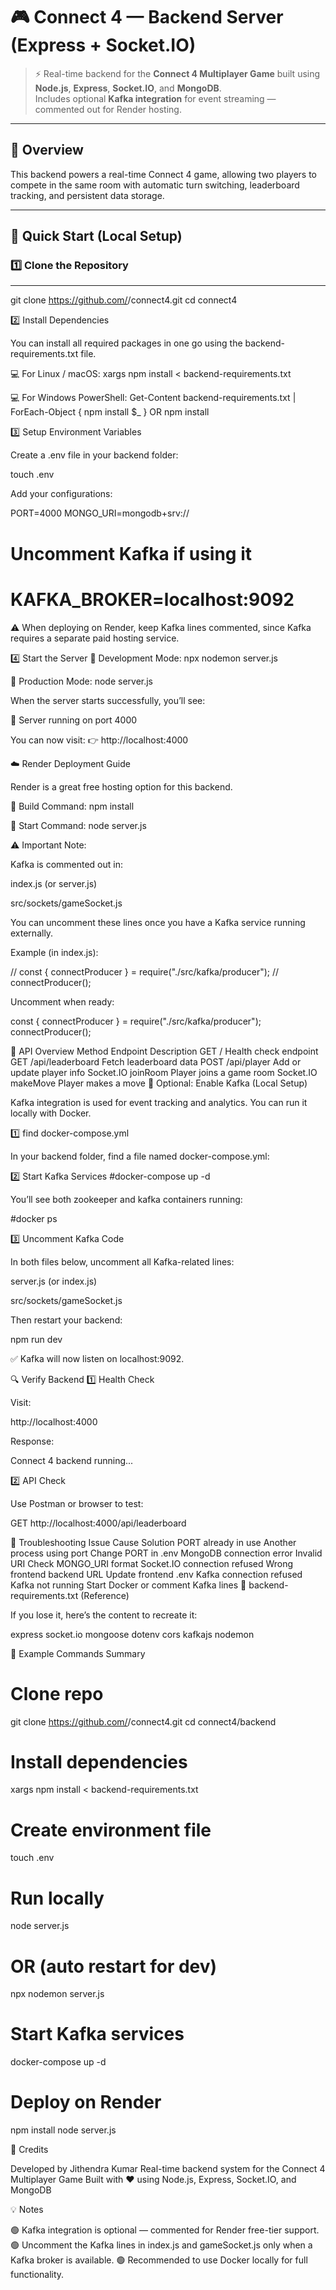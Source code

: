 # 🎮 Connect 4 — Backend Server (Express + Socket.IO)

> ⚡ Real-time backend for the **Connect 4 Multiplayer Game** built using **Node.js**, **Express**, **Socket.IO**, and **MongoDB**.  
> Includes optional **Kafka integration** for event streaming — commented out for Render hosting.

---

## 🧩 Overview

This backend powers a real-time Connect 4 game, allowing two players to compete in the same room with automatic turn switching, leaderboard tracking, and persistent data storage.

---

## 🚀 Quick Start (Local Setup)

### 1️⃣ Clone the Repository

---
git clone https://github.com/<your-username>/connect4.git
cd connect4

2️⃣ Install Dependencies

You can install all required packages in one go using the backend-requirements.txt file.

💻 For Linux / macOS:
xargs npm install < backend-requirements.txt

💻 For Windows PowerShell:
Get-Content backend-requirements.txt | ForEach-Object { npm install $_ }   OR npm install

3️⃣ Setup Environment Variables

Create a .env file in your backend folder:

touch .env


Add your configurations:

PORT=4000
MONGO_URI=mongodb+srv://<your-mongo-uri>
# Uncomment Kafka if using it
# KAFKA_BROKER=localhost:9092


⚠️ When deploying on Render, keep Kafka lines commented, since Kafka requires a separate paid hosting service.

4️⃣ Start the Server
🧠 Development Mode:
npx nodemon server.js

🚀 Production Mode:
node server.js


When the server starts successfully, you’ll see:

🚀 Server running on port 4000


You can now visit:
👉 http://localhost:4000

☁️ Render Deployment Guide

Render is a great free hosting option for this backend.

🔹 Build Command:
npm install

🔹 Start Command:
node server.js

⚠️ Important Note:

Kafka is commented out in:

index.js (or server.js)

src/sockets/gameSocket.js

You can uncomment these lines once you have a Kafka service running externally.

Example (in index.js):

// const { connectProducer } = require("./src/kafka/producer");
// connectProducer();


Uncomment when ready:

const { connectProducer } = require("./src/kafka/producer");
connectProducer();

🧰 API Overview
Method	Endpoint	Description
GET	/	Health check endpoint
GET	/api/leaderboard	Fetch leaderboard data
POST	/api/player	Add or update player info
Socket.IO	joinRoom	Player joins a game room
Socket.IO	makeMove	Player makes a move
🧱 Optional: Enable Kafka (Local Setup)

Kafka integration is used for event tracking and analytics.
You can run it locally with Docker.

1️⃣ find docker-compose.yml

In your backend folder, find a file named docker-compose.yml:

2️⃣ Start Kafka Services
#docker-compose up -d


You’ll see both zookeeper and kafka containers running:

#docker ps

3️⃣ Uncomment Kafka Code

In both files below, uncomment all Kafka-related lines:

server.js (or index.js)

src/sockets/gameSocket.js

Then restart your backend:

npm run dev


✅ Kafka will now listen on localhost:9092.

🔍 Verify Backend
1️⃣ Health Check

Visit:

http://localhost:4000


Response:

Connect 4 backend running...

2️⃣ API Check

Use Postman or browser to test:

GET http://localhost:4000/api/leaderboard

🧠 Troubleshooting
Issue	Cause	Solution
PORT already in use	Another process using port	Change PORT in .env
MongoDB connection error	Invalid URI	Check MONGO_URI format
Socket.IO connection refused	Wrong frontend backend URL	Update frontend .env
Kafka connection refused	Kafka not running	Start Docker or comment Kafka lines
🧾 backend-requirements.txt (Reference)

If you lose it, here’s the content to recreate it:

express
socket.io
mongoose
dotenv
cors
kafkajs
nodemon

🧩 Example Commands Summary
# Clone repo
git clone https://github.com/<your-username>/connect4.git
cd connect4/backend

# Install dependencies
xargs npm install < backend-requirements.txt

# Create environment file
touch .env

# Run locally
node server.js

# OR (auto restart for dev)
npx nodemon server.js

# Start Kafka services
docker-compose up -d

# Deploy on Render
npm install
node server.js

🧡 Credits

Developed by Jithendra Kumar
Real-time backend system for the Connect 4 Multiplayer Game
Built with ❤️ using Node.js, Express, Socket.IO, and MongoDB

💡 Notes

🟢 Kafka integration is optional — commented for Render free-tier support.
🟢 Uncomment the Kafka lines in index.js and gameSocket.js only when a Kafka broker is available.
🟢 Recommended to use Docker locally for full functionality.

